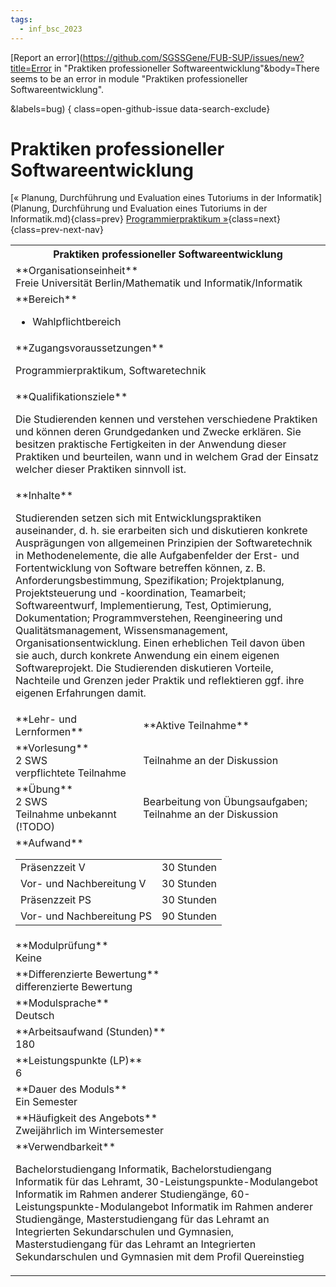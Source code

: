 ```yaml
---
tags:
  - inf_bsc_2023
---
```

[Report an error](https://github.com/SGSSGene/FUB-SUP/issues/new?title=Error in "Praktiken professioneller Softwareentwicklung"&body=There seems to be an error in module "Praktiken professioneller Softwareentwicklung".

<Describe here a slightly more detailed description of what is wrong>&labels=bug)
{ class=open-github-issue data-search-exclude}

# Praktiken professioneller Softwareentwicklung

[« Planung, Durchführung und Evaluation eines Tutoriums in der Informatik](Planung, Durchführung und Evaluation eines Tutoriums in der Informatik.md){class=prev}
[Programmierpraktikum »](Programmierpraktikum.md){class=next}
{class=prev-next-nav}

<table markdown id="moduledesc">
<tr markdown class="moduledesc_head"><th colspan="2">Praktiken professioneller Softwareentwicklung </th></tr>
<tr markdown><td colspan="2">**Organisationseinheit**   <br>Freie Universität Berlin/Mathematik und Informatik/Informatik</td></tr>

<tr markdown><td colspan="2">**Bereich**<br>


- Wahlpflichtbereich

</td></tr>

<tr markdown><td colspan="2">**Zugangsvoraussetzungen** <br>

Programmierpraktikum, Softwaretechnik


</td></tr>
<tr markdown><td colspan="2">**Qualifikationsziele**    <br>

Die Studierenden kennen und verstehen verschiedene Praktiken und können
deren Grundgedanken und Zwecke erklären. Sie besitzen praktische
Fertigkeiten in der Anwendung dieser Praktiken und beurteilen, wann und in
welchem Grad der Einsatz welcher dieser Praktiken sinnvoll ist.


</td></tr>
<tr markdown><td colspan="2">**Inhalte**                <br>

Studierenden setzen sich mit Entwicklungspraktiken auseinander, d. h. sie
erarbeiten sich und diskutieren konkrete Ausprägungen von allgemeinen
Prinzipien der Softwaretechnik in Methodenelemente, die alle Aufgabenfelder
der Erst- und Fortentwicklung von Software betreffen können, z. B.
Anforderungsbestimmung, Spezifikation; Projektplanung, Projektsteuerung und
-koordination, Teamarbeit; Softwareentwurf, Implementierung, Test,
Optimierung, Dokumentation; Programmverstehen, Reengineering und
Qualitätsmanagement, Wissensmanagement, Organisationsentwicklung. Einen
erheblichen Teil davon üben sie auch, durch konkrete Anwendung ein einem
eigenen Softwareprojekt. Die Studierenden diskutieren Vorteile, Nachteile
und Grenzen jeder Praktik und reflektieren ggf. ihre eigenen Erfahrungen
damit.


</td></tr>

<tr markdown><td>**Lehr- und Lernformen**</td><td>**Aktive Teilnahme**</td></tr>
<tr markdown><td> **Vorlesung** <br>2 SWS <br> verpflichtete Teilnahme</td><td>

Teilnahme an der Diskussion
</td></tr>
<tr markdown><td> **Übung** <br>2 SWS <br> Teilnahme unbekannt (!TODO)</td><td>

Bearbeitung von Übungsaufgaben; Teilnahme an der Diskussion
</td></tr>
<tr markdown><td colspan="2">**Aufwand**                <br>
<table class="aufwand_table">
<tr><td>Präsenzzeit V</td><td>30 Stunden</td></tr>
<tr><td>Vor- und Nachbereitung V</td><td>30 Stunden</td></tr>
<tr><td>Präsenzzeit PS</td><td>30 Stunden</td></tr>
<tr><td>Vor- und Nachbereitung PS</td><td>90 Stunden</td></tr>
</table>

</td></tr>
<tr markdown><td colspan="2">**Modulprüfung**             <br>Keine


</td></tr>
<tr markdown><td colspan="2">**Differenzierte Bewertung** <br>differenzierte Bewertung

</td></tr>
<tr markdown><td colspan="2">**Modulsprache**             <br>Deutsch</td></tr>
<tr markdown><td colspan="2">**Arbeitsaufwand (Stunden)** <br>180</td></tr>
<tr markdown><td colspan="2">**Leistungspunkte (LP)**     <br>6</td></tr>
<tr markdown><td colspan="2">**Dauer des Moduls**         <br>Ein Semester</td></tr>
<tr markdown><td colspan="2">**Häufigkeit des Angebots**  <br>Zweijährlich im Wintersemester</td></tr>
<tr markdown><td colspan="2">**Verwendbarkeit**           <br>

Bachelorstudiengang Informatik, Bachelorstudiengang Informatik für das
Lehramt, 30-Leistungspunkte-Modulangebot Informatik im Rahmen anderer
Studiengänge, 60-Leistungspunkte-Modulangebot Informatik im Rahmen anderer
Studiengänge, Masterstudiengang für das Lehramt an Integrierten
Sekundarschulen und Gymnasien, Masterstudiengang für das Lehramt an
Integrierten Sekundarschulen und Gymnasien mit dem Profil Quereinstieg


</td></tr>

</table>

